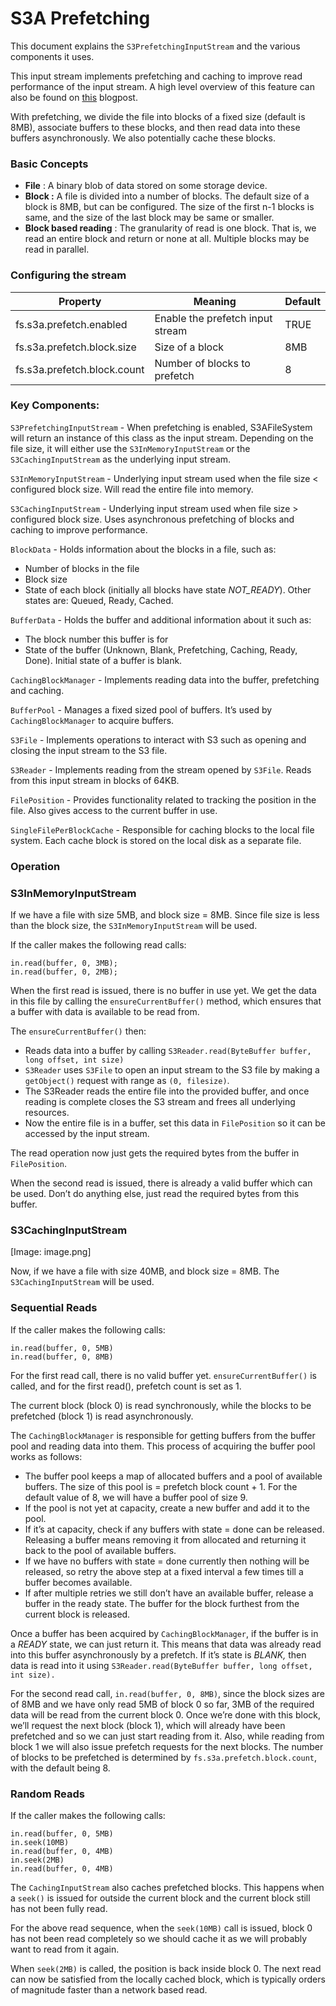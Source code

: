 <!---
  Licensed under the Apache License, Version 2.0 (the "License");
  you may not use this file except in compliance with the License.
  You may obtain a copy of the License at

   http://www.apache.org/licenses/LICENSE-2.0

  Unless required by applicable law or agreed to in writing, software
  distributed under the License is distributed on an "AS IS" BASIS,
  WITHOUT WARRANTIES OR CONDITIONS OF ANY KIND, either express or implied.
  See the License for the specific language governing permissions and
  limitations under the License. See accompanying LICENSE file.
-->

# S3A Prefetching


This document explains the `S3PrefetchingInputStream` and the various components it uses.

This input stream implements prefetching and caching to improve read performance of the input stream. A high level overview of this feature can also be found on [this](https://medium.com/pinterest-engineering/improving-efficiency-and-reducing-runtime-using-s3-read-optimization-b31da4b60fa0) blogpost.

With prefetching, we divide the file into blocks of a fixed size (default is 8MB), associate buffers to these blocks, and then read data into these buffers asynchronously. We also potentially cache these blocks.

### Basic Concepts

* **File** : A binary blob of data stored on some storage device.
* **Block :** A file is divided into a number of blocks. The default size of a block is 8MB, but can be configured. The size of the first n-1 blocks is same,  and the size of the last block may be same or smaller.
* **Block based reading** : The granularity of read is one block. That is, we read an entire block and return or none at all. Multiple blocks may be read in parallel.

### Configuring the stream

|Property    |Meaning    |Default    |
|---	|---	|---	|
|fs.s3a.prefetch.enabled    |Enable the prefetch input stream    |TRUE |
|fs.s3a.prefetch.block.size    |Size of a block    |8MB    |
|fs.s3a.prefetch.block.count    |Number of blocks to prefetch    |8    |

### Key Components:

`S3PrefetchingInputStream` - When prefetching is enabled, S3AFileSystem will return an instance of this class as the input stream. Depending on the file size, it will either use the `S3InMemoryInputStream` or the `S3CachingInputStream` as the underlying input stream.

`S3InMemoryInputStream` - Underlying input stream used when the file size < configured block size. Will read the entire file into memory.

`S3CachingInputStream` - Underlying input stream used when file size > configured block size. Uses asynchronous prefetching of blocks and caching to improve performance.

`BlockData` - Holds information about the blocks in a file, such as:

* Number of blocks in the file
* Block size
* State of each block (initially all blocks have state *NOT_READY*). Other states are: Queued, Ready, Cached.

`BufferData` - Holds the buffer and additional information about it such as:

* The block number this buffer is for
* State of the buffer (Unknown, Blank, Prefetching, Caching, Ready, Done). Initial state of a buffer is blank.

`CachingBlockManager` - Implements reading data into the buffer, prefetching and caching.

`BufferPool` - Manages a fixed sized pool of buffers. It’s used by `CachingBlockManager` to acquire buffers.

`S3File` - Implements operations to interact with S3 such as opening and closing the input stream to the S3 file.

`S3Reader` - Implements reading from the stream opened by `S3File`. Reads from this input stream in blocks of 64KB.

`FilePosition` - Provides functionality related to tracking the position in the file. Also gives access to the current buffer in use.

`SingleFilePerBlockCache` - Responsible for caching blocks to the local file system. Each cache block is stored on the local disk as a separate file.

### Operation

### S3InMemoryInputStream

If we have a file with size 5MB, and block size = 8MB. Since file size is less than the block size, the `S3InMemoryInputStream` will be used.

If the caller makes the following read calls:


```
in.read(buffer, 0, 3MB);
in.read(buffer, 0, 2MB);
```

When the first read is issued, there is no buffer in use yet. We get the data in this file by calling the `ensureCurrentBuffer()` method, which ensures that a buffer with data is available to be read from.

The `ensureCurrentBuffer()` then:

* Reads data into a buffer by calling `S3Reader.read(ByteBuffer buffer, long offset, int size)`
*  `S3Reader` uses `S3File` to open an input stream to the S3 file by making a `getObject()` request with range as `(0, filesize)`.
*  The S3Reader reads the entire file into the provided buffer, and once reading is complete closes the S3 stream and frees all underlying resources.
* Now the entire file is in a buffer, set this data in `FilePosition` so it can be accessed by the input stream.

The read operation now just gets the required bytes from the buffer in `FilePosition`.

When the second read is issued, there is already a valid buffer which can be used. Don’t do anything else, just read the required bytes from this buffer.

### S3CachingInputStream



[Image: image.png]

Now, if we have a file with size 40MB, and block size = 8MB. The `S3CachingInputStream` will be used.

### Sequential Reads

If the caller makes the following calls:

```
in.read(buffer, 0, 5MB)
in.read(buffer, 0, 8MB)
```

For the first read call, there is no valid buffer yet. `ensureCurrentBuffer()` is called, and for the first read(), prefetch count is set as 1.

The current block (block 0) is read synchronously, while the blocks to be prefetched (block 1) is read asynchronously.

The `CachingBlockManager` is responsible for getting buffers from the buffer pool and reading data into them. This process of acquiring the buffer pool works as follows:


* The buffer pool keeps a map of allocated buffers and a pool of available buffers. The size of this pool is = prefetch block count + 1. For the default value of 8, we will have a buffer pool of size 9.
* If the pool is not yet at capacity, create a new buffer and add it to the pool.
* If it’s at capacity, check if any buffers with state = done can be released. Releasing a buffer means removing it from allocated and returning it back to the pool of available buffers.
* If we have no buffers with state = done currently then nothing will be released, so retry the above step at a fixed interval a few times till a buffer becomes available.
* If after multiple retries we still don’t have an available buffer, release a buffer in the ready state. The buffer for the block furthest from the current block is released.

Once a buffer has been acquired by `CachingBlockManager`, if the buffer is in a *READY* state, we can just return it. This means that data was already read into this buffer asynchronously by a prefetch. If it’s state is *BLANK,* then data is read into it using `S3Reader.read(ByteBuffer buffer, long offset, int size).`

For the second read call, `in.read(buffer, 0, 8MB)`, since the block sizes are of 8MB and we have only read 5MB of block 0 so far, 3MB of the required data will be read from the current block 0. Once we’re done with this block, we’ll request the next block (block 1), which will already have been prefetched and so we can just start reading from it. Also, while reading from block 1 we will also issue prefetch requests for the next blocks. The number of blocks to be prefetched is determined by `fs.s3a.prefetch.block.count`, with the default being 8.


### Random Reads

If the caller makes the following calls:


```
in.read(buffer, 0, 5MB)
in.seek(10MB)
in.read(buffer, 0, 4MB)
in.seek(2MB)
in.read(buffer, 0, 4MB)
```


The `CachingInputStream` also caches prefetched blocks. This happens when a `seek()` is issued for outside the current block and the current block still has not been fully read.

For the above read sequence, when the `seek(10MB)` call is issued, block 0 has not been read completely so we should cache it as we will probably want to read from it again.

When `seek(2MB)` is called, the position is back inside block 0. The next read can now be satisfied from the locally cached block, which is typically orders of magnitude faster than a network based read.


